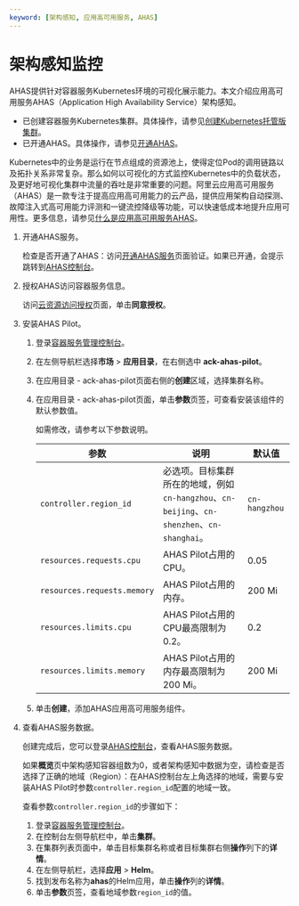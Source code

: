 ```yaml
---
keyword: [架构感知, 应用高可用服务, AHAS]
---
```


# 架构感知监控

AHAS提供针对容器服务Kubernetes环境的可视化展示能力。本文介绍应用高可用服务AHAS（Application High Availability Service）架构感知。

-   已创建容器服务Kubernetes集群。具体操作，请参见[创建Kubernetes托管版集群](/cn.zh-CN/Kubernetes集群用户指南/集群/创建集群/创建Kubernetes托管版集群.md)。
-   已开通AHAS。具体操作，请参见[开通AHAS](/cn.zh-CN/快速入门/开通AHAS.md)。

Kubernetes中的业务是运行在节点组成的资源池上，使得定位Pod的调用链路以及拓扑关系非常复杂。那么如何以可视化的方式监控Kubernetes中的负载状态，及更好地可视化集群中流量的吞吐是非常重要的问题。阿里云应用高可用服务（AHAS）是一款专注于提高应用高可用能力的云产品，提供应用架构自动探测、故障注入式高可用能力评测和一键流控降级等功能，可以快速低成本地提升应用可用性。更多信息，请参见[什么是应用高可用服务AHAS](/cn.zh-CN/产品简介/什么是应用高可用服务AHAS.md)。

1.  开通AHAS服务。

    检查是否开通了AHAS：访问[开通AHAS服务](https://common-buy.aliyun.com/?spm=5176.cnahas.0.0.402f4bb7nfmwyP&commodityCode=ahas_001&aly_as=umv_p8VL#/open)页面验证。如果已开通，会提示跳转到[AHAS控制台](https://ahas.console.aliyun.com)。

2.  授权AHAS访问容器服务信息。

    访问[云资源访问授权](https://ram.console.aliyun.com/#/role/authorize?request=%7B%22Requests%22:%20%7B%22request1%22:%20%7B%22RoleName%22:%20%22AliyunAHASDefaultRole%22,%20%22TemplateId%22:%20%22Default%22%7D%7D,%20%22ReturnUrl%22:%20%22https:%2F%2Fahas.console.aliyun.com%2F%23%2FSetting%3Fiis%3D1%26regionId%3Dcn-hangzhou%22,%20%22Service%22:%20%22AHAS%22%7D)页面，单击**同意授权**。

3.  安装AHAS Pilot。

    1.  登录[容器服务管理控制台](https://cs.console.aliyun.com)。

    2.  在左侧导航栏选择**市场** \> **应用目录**，在右侧选中 **ack-ahas-pilot**。

    3.  在应用目录 - ack-ahas-pilot页面右侧的**创建**区域，选择集群名称。

    4.  在应用目录 - ack-ahas-pilot页面，单击**参数**页签，可查看安装该组件的默认参数值。

        如需修改，请参考以下参数说明。

        |参数|说明|默认值|
        |--|--|---|
        |`controller.region_id`|必选项。目标集群所在的地域，例如`cn-hangzhou`、`cn-beijing`、`cn-shenzhen`、`cn-shanghai`。|`cn-hangzhou`|
        |`resources.requests.cpu`|AHAS Pilot占用的CPU。|0.05|
        |`resources.requests.memory`|AHAS Pilot占用的内存。|200 Mi|
        |`resources.limits.cpu`|AHAS Pilot占用的CPU最高限制为0.2。|0.2|
        |`resources.limits.memory`|AHAS Pilot占用的内存最高限制为200 Mi。|200 Mi|

    5.  单击**创建**，添加AHAS应用高可用服务组件。

4.  查看AHAS服务数据。

    创建完成后，您可以登录[AHAS控制台](https://ahas.console.aliyun.com)，查看AHAS服务数据。

    如果**概览**页中架构感知容器组数为0，或者架构感知中数据为空，请检查是否选择了正确的地域（Region）：在AHAS控制台左上角选择的地域，需要与安装AHAS Pilot时参数`controller.region_id`配置的地域一致。

    查看参数`controller.region_id`的步骤如下：

    1.  登录[容器服务管理控制台](https://cs.console.aliyun.com)。
    2.  在控制台左侧导航栏中，单击**集群**。
    3.  在集群列表页面中，单击目标集群名称或者目标集群右侧**操作**列下的**详情**。
    4.  在左侧导航栏，选择**应用** \> **Helm**。
    5.  找到发布名称为**ahas**的Helm应用，单击**操作**列的**详情**。
    6.  单击**参数**页签，查看地域参数`region_id`的值。

